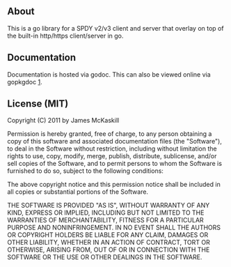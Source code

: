 About
-----
This is a go library for a SPDY v2/v3 client and server that overlay on top of
the built-in http/https client/server in go.

Documentation
-------------
Documentation is hosted via godoc. This can also be viewed online via gopkgdoc [1].

[1]: http://gopkgdoc.appspot.com/pkg/github.com/jmckaskill/gospdy

License (MIT)
-------------
Copyright (C) 2011 by James McKaskill

Permission is hereby granted, free of charge, to any person obtaining a copy
of this software and associated documentation files (the "Software"), to deal
in the Software without restriction, including without limitation the rights
to use, copy, modify, merge, publish, distribute, sublicense, and/or sell
copies of the Software, and to permit persons to whom the Software is
furnished to do so, subject to the following conditions:

The above copyright notice and this permission notice shall be included in
all copies or substantial portions of the Software.

THE SOFTWARE IS PROVIDED "AS IS", WITHOUT WARRANTY OF ANY KIND, EXPRESS OR
IMPLIED, INCLUDING BUT NOT LIMITED TO THE WARRANTIES OF MERCHANTABILITY,
FITNESS FOR A PARTICULAR PURPOSE AND NONINFRINGEMENT. IN NO EVENT SHALL THE
AUTHORS OR COPYRIGHT HOLDERS BE LIABLE FOR ANY CLAIM, DAMAGES OR OTHER
LIABILITY, WHETHER IN AN ACTION OF CONTRACT, TORT OR OTHERWISE, ARISING FROM,
OUT OF OR IN CONNECTION WITH THE SOFTWARE OR THE USE OR OTHER DEALINGS IN
THE SOFTWARE.

